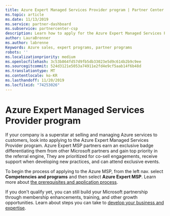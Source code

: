 ```yaml
---
title: Azure Expert Managed Services Provider program | Partner Center
ms.topic: article
ms.date: 11/13/2019
ms.service: partner-dashboard
ms.subservice: partnercenter-csp
description: Learn how to apply for the Azure Expert Managed Services Provider program, Azure Expert MSP.
author: LauraBrenner
ms.author: labrenne
Keywords: Azure sales, expert programs, partner programs
robots: ''
ms.localizationpriority: medium
ms.openlocfilehash: 3c53b864fd57d9fb5db33023e5d9c614b2b9c9ee
ms.sourcegitcommit: 524d3121e5053a74911e2fd4e9cf5aab14f6b48d
ms.translationtype: MT
ms.contentlocale: ko-KR
ms.lasthandoff: 11/20/2019
ms.locfileid: "74253026"
---
```

# <a name="azure-expert-managed-services-provider-program"></a>Azure Expert Managed Services Provider program


If your company is a superstar at selling and managing Azure services to customers, look into applying to the Azure Expert Managed Services Provider program. Azure Expert MSP partners earn an exclusive badge differentiating them from other Microsoft partners and gain top priority in the referral engine, They are prioritized for co-sell engagements, receive support when developing new practices, and can attend exclusive events.

To begin the process of applying to the Azure MSP, from the left nav. select **Competencies and programs** and then select **Azure Expert MSP**. Learn more about [the prerequisites and application process](https://partner.microsoft.com/membership/azure-expert-msp). 

If you don't qualify yet, you can still build your Microsoft partnership through membership enhancements, training, and other growth opportunities.
Learn about steps you can take to [develop your business and expertise](https://partner.microsoft.com/membership/azure-expert-msp).


